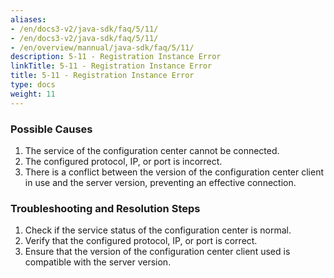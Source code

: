 ```yaml
---
aliases:
- /en/docs3-v2/java-sdk/faq/5/11/
- /en/docs3-v2/java-sdk/faq/5/11/
- /en/overview/mannual/java-sdk/faq/5/11/
description: 5-11 - Registration Instance Error
linkTitle: 5-11 - Registration Instance Error
title: 5-11 - Registration Instance Error
type: docs
weight: 11
---
```







### Possible Causes

1. The service of the configuration center cannot be connected.
2. The configured protocol, IP, or port is incorrect.
3. There is a conflict between the version of the configuration center client in use and the server version, preventing an effective connection.

### Troubleshooting and Resolution Steps

1. Check if the service status of the configuration center is normal.
2. Verify that the configured protocol, IP, or port is correct.
3. Ensure that the version of the configuration center client used is compatible with the server version.

